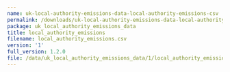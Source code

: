 ```yaml
---
name: uk-local-authority-emissions-data-local-authority-emissions-csv
permalink: /downloads/uk-local-authority-emissions-data-local-authority-emissions-csv/1
package: uk_local_authority_emissions_data
title: local_authority_emissions
filename: local_authority_emissions.csv
version: '1'
full_version: 1.2.0
file: /data/uk_local_authority_emissions_data/1/local_authority_emissions.csv
---
```

